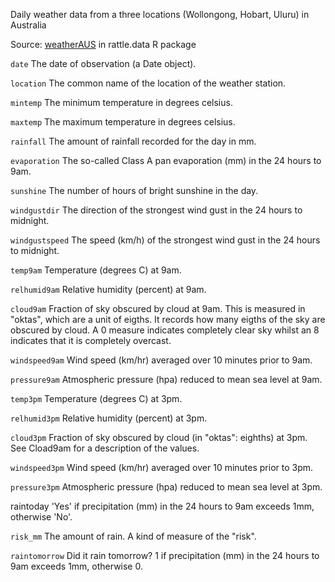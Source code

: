 Daily weather data from a three locations (Wollongong, Hobart, Uluru) in Australia

Source: [weatherAUS](https://rdrr.io/cran/rattle.data/man/weatherAUS.html) in rattle.data R package

`date` The date of observation (a Date object).

`location` The common name of the location of the weather station.

`mintemp` The minimum temperature in degrees celsius.

`maxtemp` The maximum temperature in degrees celsius.

`rainfall` The amount of rainfall recorded for the day in mm.

`evaporation` The so-called Class A pan evaporation (mm) in the 24 hours to 9am.

`sunshine` The number of hours of bright sunshine in the day.

`windgustdir` The direction of the strongest wind gust in the 24 hours to midnight.

`windgustspeed` The speed (km/h) of the strongest wind gust in the 24 hours to midnight.

`temp9am` Temperature (degrees C) at 9am.

`relhumid9am` Relative humidity (percent) at 9am.

`cloud9am` Fraction of sky obscured by cloud at 9am. This is measured in "oktas", which are a unit of eigths. It records how many eigths of the sky are obscured by cloud. A 0 measure indicates completely clear sky whilst an 8 indicates that it is completely overcast.

`windspeed9am` Wind speed (km/hr) averaged over 10 minutes prior to 9am.

`pressure9am` Atmospheric pressure (hpa) reduced to mean sea level at 9am.

`temp3pm` Temperature (degrees C) at 3pm.

`relhumid3pm` Relative humidity (percent) at 3pm.

`cloud3pm` Fraction of sky obscured by cloud (in "oktas": eighths) at 3pm. See Cload9am for a description of the values.

`windspeed3pm` Wind speed (km/hr) averaged over 10 minutes prior to 3pm.

`pressure3pm` Atmospheric pressure (hpa) reduced to mean sea level at 3pm.

raintoday 'Yes' if precipitation (mm) in the 24 hours to 9am exceeds 1mm, otherwise 'No'.

`risk_mm` The amount of rain. A kind of measure of the "risk".

`raintomorrow` Did it rain tomorrow? 1 if precipitation (mm) in the 24 hours to 9am exceeds 1mm, otherwise 0.

